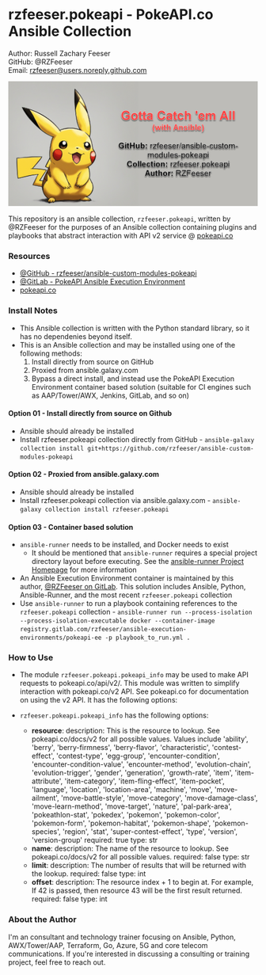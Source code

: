 # rzfeeser.pokeapi - PokeAPI.co Ansible Collection
Author: Russell Zachary Feeser  
GitHub: @RZFeeser  
 Email: rzfeeser@users.noreply.github.com  

![rzfeeser.pokeapi Pokemon Banner](https://github.com/rzfeeser/ansible-custom-modules-pokeapi/blob/main/docs/images/pokeapi_graphic.png?raw=true)

This repository is an ansible collection, `rzfeeser.pokeapi`, written by @RZFeeser for the purposes of an Ansible collection containing plugins and playbooks that abstract interaction with API v2 service @ [pokeapi.co](https://pokeapi.co/)


### Resources
- [@GitHub - rzfeeser/ansible-custom-modules-pokeapi](https://github.com/rzfeeser/ansible-custom-modules-pokeapi)
- [@GitLab - PokeAPI Ansible Execution Environment](https://gitlab.com/rzfeeser/ansible-execution-environments)
- [pokeapi.co](https://pokeapi.co/)


### Install Notes
- This Ansible collection is written with the Python standard library, so it has no dependenies beyond itself.
- This is an Ansible collection and may be installed using one of the following methods:
  1. Install directly from source on GitHub
  2. Proxied from ansible.galaxy.com
  3. Bypass a direct install, and instead use the PokeAPI Execution Environment container based solution (suitable for CI engines such as AAP/Tower/AWX, Jenkins, GitLab, and so on)

#### Option 01 - Install directly from source on Github
- Ansible should already be installed
- Install rzfeeser.pokeapi collection directly from GitHub - `ansible-galaxy collection install git+https://github.com/rzfeeser/ansible-custom-modules-pokeapi`

#### Option 02 - Proxied from ansible.galaxy.com
- Ansible should already be installed
- Install rzfeeser.pokeapi collection via ansible.galaxy.com - `ansible-galaxy collection install rzfeeser.pokeapi`

#### Option 03 - Container based solution
- `ansible-runner` needs to be installed, and Docker needs to exist
  - It should be mentioned that `ansible-runner` requires a special project directory layout before executing. See the [ansible-runner Project Homepage](https://ansible.readthedocs.io/projects/runner/en/stable/index.html) for more information
- An Ansible Execution Environment container is maintained by this author, [@RZFeeser on GitLab](https://gitlab.com/rzfeeser/ansible-execution-environments). This solution includes Ansible, Python, Ansible-Runner, and the most recent `rzfeeser.pokeapi` collection
- Use `ansible-runner` to run a playbook containing references to the `rzfeeser.pokeapi` collection - `ansible-runner run --process-isolation --process-isolation-executable docker --container-image registry.gitlab.com/rzfeeser/ansible-execution-environments/pokeapi-ee -p playbook_to_run.yml .`


### How to Use
- The module `rzfeeser.pokeapi.pokeapi_info` may be used to make API requests to pokeapi.co/api/v2/. This module was written to simplify interaction with pokeapi.co/v2 API. See pokeapi.co for documentation on using the v2 API. It has the following options:


- `rzfeeser.pokeapi.pokeapi_info` has the following options:
  - **resource**:
      description: This is the resource to lookup. See pokeapi.co/docs/v2 for all possible values. Values include 'ability', 'berry', 'berry-firmness', 'berry-flavor', 'characteristic', 'contest-effect', 'contest-type', 'egg-group', 'encounter-condition', 'encounter-condition-value', 'encounter-method', 'evolution-chain', 'evolution-trigger', 'gender', 'generation', 'growth-rate', 'item', 'item-attribute', 'item-category', 'item-fling-effect', 'item-pocket', 'language', 'location', 'location-area', 'machine', 'move', 'move-ailment', 'move-battle-style', 'move-category', 'move-damage-class', 'move-learn-method', 'move-target', 'nature', 'pal-park-area', 'pokeathlon-stat', 'pokedex', 'pokemon', 'pokemon-color', 'pokemon-form', 'pokemon-habitat', 'pokemon-shape', 'pokemon-species', 'region', 'stat', 'super-contest-effect', 'type', 'version', 'version-group'
      required: true
      type: str
  - **name**:
      description: The name of the resource to lookup. See pokeapi.co/docs/v2 for all possible values.
      required: false
      type: str
  - **limit**:
      description: The number of results that will be returned with the lookup.
      required: false
      type: int
  - **offset**:
      description: The resource index + 1 to begin at. For example, If 42 is passed, then resource 43 will be the first result returned.
      required: false
      type: int


### About the Author
I'm an consultant and technology trainer focusing on Ansible, Python, AWX/Tower/AAP, Terraform, Go, Azure, 5G and core telecom communications. If you're interested in discussing a consulting or training project, feel free to reach out.
